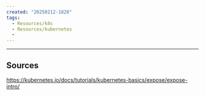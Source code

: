 ```yaml
---
created: "20250212-1828"
tags:
  - Resources/k8s
  - Resources/kubernetes
  - 
---
```



---

## Sources

https://kubernetes.io/docs/tutorials/kubernetes-basics/expose/expose-intro/
